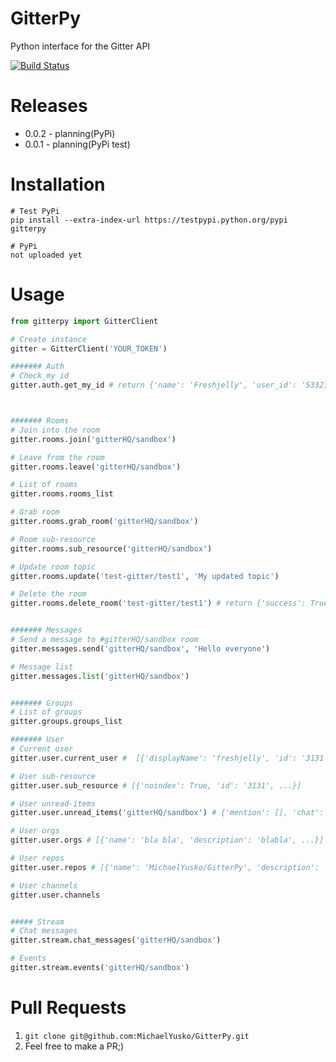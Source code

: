 # GitterPy

Python interface for the Gitter API

[![Build Status](https://travis-ci.org/MichaelYusko/GitterPy.svg?branch=master)](https://travis-ci.org/MichaelYusko/GitterPy)


Releases
=================================
* 0.0.2 - planning(PyPi)
* 0.0.1 - planning(PyPi test)


Installation
=================================
```
# Test PyPi
pip install --extra-index-url https://testpypi.python.org/pypi gitterpy

# PyPi
not uploaded yet

```

Usage
=================================
```python
from gitterpy import GitterClient

# Create instance
gitter = GitterClient('YOUR_TOKEN')

####### Auth
# Check_my id
gitter.auth.get_my_id # return {'name': 'Freshjelly', 'user_id': '5332131921'}



####### Rooms
# Join into the room
gitter.rooms.join('gitterHQ/sandbox')

# Leave from the room
gitter.rooms.leave('gitterHQ/sandbox')

# List of rooms
gitter.rooms.rooms_list

# Grab room
gitter.rooms.grab_room('gitterHQ/sandbox')

# Room sub-resource
gitter.rooms.sub_resource('gitterHQ/sandbox')

# Update room topic
gitter.rooms.update('test-gitter/test1', 'My updated topic')

# Delete the room
gitter.rooms.delete_room('test-gitter/test1') # return {'success': True}


####### Messages
# Send a message to #gitterHQ/sandbox room
gitter.messages.send('gitterHQ/sandbox', 'Hello everyone')

# Message list
gitter.messages.list('gitterHQ/sandbox')


####### Groups
# List of groups
gitter.groups.groups_list

####### User
# Current user
gitter.user.current_user #  [{'displayName': 'freshjelly', 'id': '3131', ...}]

# User sub-resource
gitter.user.sub_resource # [{'noindex': True, 'id': '3131', ...}]

# User unread-items
gitter.user.unread_items('gitterHQ/sandbox') # {'mention': [], 'chat': []}

# User orgs
gitter.user.orgs # [{'name': 'bla bla', 'description': 'blabla', ...}]

# User repos
gitter.user.repos # [{'name': 'MichaelYusko/GitterPy', 'description': 'Python for the Gitter API', ...}]

# User channels
gitter.user.channels


##### Stream
# Chat messages
gitter.stream.chat_messages('gitterHQ/sandbox')

# Events
gitter.stream.events('gitterHQ/sandbox')
```


Pull Requests
=================================
1. `git clone git@github.com:MichaelYusko/GitterPy.git`
2. Feel free to make a PR;)